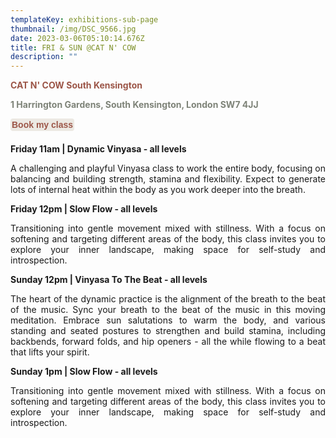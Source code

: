 ```yaml
---
templateKey: exhibitions-sub-page
thumbnail: /img/DSC_9566.jpg
date: 2023-03-06T05:10:14.676Z
title: FRI & SUN @CAT N' COW
description: ""
---
```


<div style="text-align: justify;">

**<span style="color:#9C5648;">CAT N' COW South Kensington</span>**

**<span style="color:#7E8378;">1 Harrington Gardens, South Kensington, London SW7 4JJ</span>**

<div style="margin-bottom:20px;">
  <button 
    onclick="window.location.href='https://catncow.com/book/'" 
    style="background:#ECE9E3; border:none; padding:2; color:#ECE9E3; font-size:inherit; font-weight:bold; cursor:pointer;border-radius: 4px;">
    <strong style="color:#9C5648;">Book my class</strong>
  </button>
</div>

**Friday 11am | Dynamic Vinyasa - all levels**

A challenging and playful Vinyasa class to work the entire body, focusing on balancing and building strength, stamina and flexibility. Expect to generate lots of internal heat within the body as you work deeper into the breath.

**Friday 12pm | Slow Flow - all levels**

Transitioning into gentle movement mixed with stillness. With a focus on softening and targeting different areas of the body, this class invites you to explore your inner landscape, making space for self-study and introspection.

**Sunday 12pm | Vinyasa To The Beat - all levels**

The heart of the dynamic practice is the alignment of the breath to the beat of the music. Sync your breath to the beat of the music in this moving meditation. Embrace sun salutations to warm the body, and various standing and seated postures to strengthen and build stamina, including backbends, forward folds, and hip openers - all the while flowing to a beat that lifts your spirit. 

**Sunday 1pm | Slow Flow - all levels**

Transitioning into gentle movement mixed with stillness. With a focus on softening and targeting different areas of the body, this class invites you to explore your inner landscape, making space for self-study and introspection.

</div>